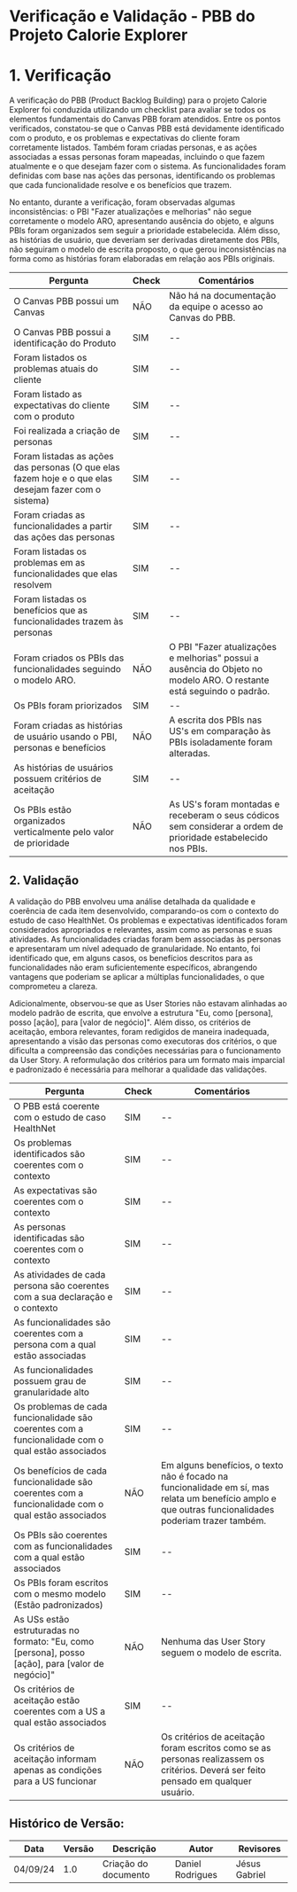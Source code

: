 # Verificação e Validação - PBB do Projeto Calorie Explorer

# 1. Verificação
A verificação do PBB (Product Backlog Building) para o projeto Calorie Explorer foi conduzida utilizando um checklist para avaliar se todos os elementos fundamentais do Canvas PBB foram atendidos. Entre os pontos verificados, constatou-se que o Canvas PBB está devidamente identificado com o produto, e os problemas e expectativas do cliente foram corretamente listados. Também foram criadas personas, e as ações associadas a essas personas foram mapeadas, incluindo o que fazem atualmente e o que desejam fazer com o sistema. As funcionalidades foram definidas com base nas ações das personas, identificando os problemas que cada funcionalidade resolve e os benefícios que trazem.

No entanto, durante a verificação, foram observadas algumas inconsistências: o PBI "Fazer atualizações e melhorias" não segue corretamente o modelo ARO, apresentando ausência do objeto, e alguns PBIs foram organizados sem seguir a prioridade estabelecida. Além disso, as histórias de usuário, que deveriam ser derivadas diretamente dos PBIs, não seguiram o modelo de escrita proposto, o que gerou inconsistências na forma como as histórias foram elaboradas em relação aos PBIs originais.

Pergunta | Check | Comentários
-------- | ----- | ----------
O Canvas PBB possui um Canvas | NÃO | Não há na documentação da equipe o acesso ao Canvas do PBB.
O Canvas PBB possui a identificação do Produto | SIM | --
Foram listados os problemas atuais do cliente |  SIM | --
Foram listado as expectativas do cliente com o produto | SIM | --
Foi realizada a criação de personas | SIM | --
Foram listadas as ações das personas (O que elas fazem hoje e o que elas desejam fazer com o sistema) | SIM | --
Foram criadas as funcionalidades a partir das ações das personas | SIM | -- 
Foram listadas os problemas em as funcionalidades que elas resolvem | SIM | -- 
Foram listadas os benefícios que as funcionalidades trazem às personas | SIM | --
Foram criados os PBIs das funcionalidades seguindo o modelo ARO. | NÃO | O PBI "Fazer atualizações e melhorias" possui a ausência do Objeto no modelo ARO. O restante está seguindo o padrão.
Os PBIs foram priorizados | SIM | -- 
Foram criadas as histórias de usuário usando o PBI, personas e benefícios | NÃO | A escrita dos PBIs nas US's em comparação às PBIs isoladamente foram alteradas.
As histórias de usuários possuem critérios de aceitação | SIM | -- 
Os PBIs estão organizados verticalmente pelo valor de prioridade | NÃO | As US's foram montadas e receberam o seus códicos sem considerar a ordem de prioridade estabelecido nos PBIs.

## 2. Validação
A validação do PBB envolveu uma análise detalhada da qualidade e coerência de cada item desenvolvido, comparando-os com o contexto do estudo de caso HealthNet. Os problemas e expectativas identificados foram considerados apropriados e relevantes, assim como as personas e suas atividades. As funcionalidades criadas foram bem associadas às personas e apresentaram um nível adequado de granularidade. No entanto, foi identificado que, em alguns casos, os benefícios descritos para as funcionalidades não eram suficientemente específicos, abrangendo vantagens que poderiam se aplicar a múltiplas funcionalidades, o que comprometeu a clareza.

Adicionalmente, observou-se que as User Stories não estavam alinhadas ao modelo padrão de escrita, que envolve a estrutura "Eu, como [persona], posso [ação], para [valor de negócio]". Além disso, os critérios de aceitação, embora relevantes, foram redigidos de maneira inadequada, apresentando a visão das personas como executoras dos critérios, o que dificulta a compreensão das condições necessárias para o funcionamento da User Story. A reformulação dos critérios para um formato mais imparcial e padronizado é necessária para melhorar a qualidade das validações.

Pergunta | Check | Comentários
-------- | ----- | ----------
O PBB está coerente com o estudo de caso HealthNet | SIM | --
Os problemas identificados são coerentes com o contexto | SIM | -- 
As expectativas são coerentes com o contexto | SIM | --
As personas identificadas são coerentes com o contexto | SIM | -- 
As atividades de cada persona são coerentes com a sua declaração e o contexto | SIM | --
As funcionalidades são coerentes com a persona com a qual estão associadas | SIM | --
As funcionalidades possuem grau de granularidade alto | SIM | --
Os problemas de cada funcionalidade são coerentes com a funcionalidade com o qual estão associados | SIM | -- 
Os benefícios de cada funcionalidade são coerentes com a funcionalidade com o qual estão associados | NÃO | Em alguns benefícios, o texto não é focado na funcionalidade em sí, mas relata um benefício amplo e que outras funcionalidades poderiam trazer também.
Os PBIs são coerentes com as funcionalidades com a qual estão associados | SIM | --
Os PBIs foram escritos com o mesmo modelo (Estão padronizados) | SIM | --
As USs estão estruturadas no formato: "Eu, como [persona], posso [ação], para [valor de negócio]" | NÃO | Nenhuma das User Story seguem o modelo de escrita.
Os critérios de aceitação estão coerentes com a US a qual estão associados | SIM | -- 
Os critérios de aceitação informam apenas as condições para a US funcionar | NÃO | Os critérios de aceitação foram escritos como se as personas realizassem os critérios. Deverá ser feito pensado em qualquer usuário.


## Histórico de Versão:
Data | Versão | Descrição | Autor | Revisores 
---- | ------ | --------- | ----- | ---------
04/09/24 | 1.0 | Criação do documento | Daniel Rodrigues | Jésus Gabriel